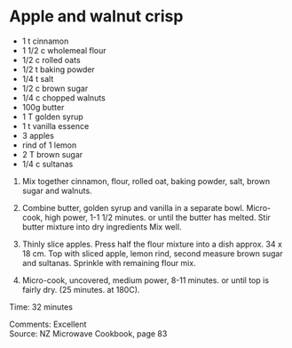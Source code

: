 # Apple and walnut crisp

* 1 t cinnamon
* 1 1/2 c wholemeal flour
* 1/2 c rolled oats
* 1/2 t baking powder
* 1/4 t salt
* 1/2 c brown sugar
* 1/4 c chopped walnuts
* 100g butter
* 1 T golden syrup
* 1 t vanilla essence
* 3 apples
* rind of 1 lemon
* 2 T brown sugar
* 1/4 c sultanas

1.  Mix together cinnamon, flour, rolled oat, baking powder, salt, brown sugar and walnuts.

2.  Combine butter, golden syrup and vanilla in a separate bowl.  Micro-cook, high power, 1-1 1/2 minutes. or until the butter has melted.  Stir butter mixture into dry ingredients  Mix well.

3.  Thinly slice apples.  Press half the flour mixture into a dish approx. 34 x 18 cm.  Top with sliced apple, lemon rind, second measure brown sugar and sultanas.  Sprinkle with remaining flour mix.

4.  Micro-cook, uncovered, medium power, 8-11 minutes. or until top is fairly dry.  (25 minutes. at 180C).

Time: 32 minutes  

Comments: Excellent  
Source: NZ Microwave Cookbook, page 83

